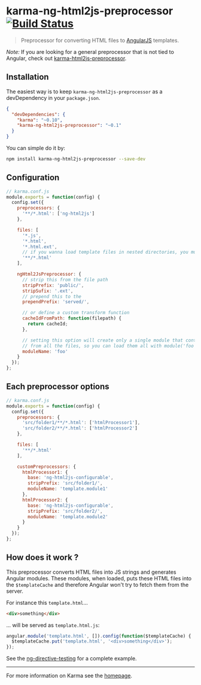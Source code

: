 # karma-ng-html2js-preprocessor [![Build Status](https://travis-ci.org/karma-runner/karma-ng-html2js-preprocessor.svg?branch=master)](https://travis-ci.org/karma-runner/karma-ng-html2js-preprocessor)

> Preprocessor for converting HTML files to [AngularJS](http://angularjs.org/) templates.

*Note:* If you are looking for a general preprocessor that is not tied to Angular, check out [karma-html2js-preprocessor](https://github.com/karma-runner/karma-html2js-preprocessor).

## Installation

The easiest way is to keep `karma-ng-html2js-preprocessor` as a devDependency in your `package.json`.
```json
{
  "devDependencies": {
    "karma": "~0.10",
    "karma-ng-html2js-preprocessor": "~0.1"
  }
}
```

You can simple do it by:
```bash
npm install karma-ng-html2js-preprocessor --save-dev
```

## Configuration
```js
// karma.conf.js
module.exports = function(config) {
  config.set({
    preprocessors: {
      '**/*.html': ['ng-html2js']
    },

    files: [
      '*.js',
      '*.html',
      '*.html.ext',
      // if you wanna load template files in nested directories, you must use this
      '**/*.html'
    ],

    ngHtml2JsPreprocessor: {
      // strip this from the file path
      stripPrefix: 'public/',
      stripSufix: '.ext',
      // prepend this to the
      prependPrefix: 'served/',

      // or define a custom transform function
      cacheIdFromPath: function(filepath) {
        return cacheId;
      },

      // setting this option will create only a single module that contains templates
      // from all the files, so you can load them all with module('foo')
      moduleName: 'foo'
    }
  });
};
```

## Each preprocessor options
```js
// karma.conf.js
module.exports = function(config) {
  config.set({
    preprocessors: {
      'src/folder1/**/*.html': ['htmlProcessor1'],
      'src/folder2/**/*.html': ['htmlProcessor2']
    },

    files: [
      '**/*.html'
    ],

    customPreprocessors: {
      htmlProcessor1: {
        base: 'ng-html2js-configurable',
        stripPrefix: 'src/folder1/',
        moduleName: 'template.module1'
      },
      htmlProcessor2: {
        base: 'ng-html2js-configurable',
        stripPrefix: 'src/folder2/',
        moduleName: 'template.module2'
      }
    }
  });
};
```

## How does it work ?

This preprocessor converts HTML files into JS strings and generates Angular modules. These modules, when loaded, puts these HTML files into the `$templateCache` and therefore Angular won't try to fetch them from the server.

For instance this `template.html`...
```html
<div>something</div>
```
... will be served as `template.html.js`:
```js
angular.module('template.html', []).config(function($templateCache) {
  $templateCache.put('template.html', '<div>something</div>');
});
```

See the [ng-directive-testing](https://github.com/vojtajina/ng-directive-testing) for a complete example.

----

For more information on Karma see the [homepage].


[homepage]: http://karma-runner.github.com
